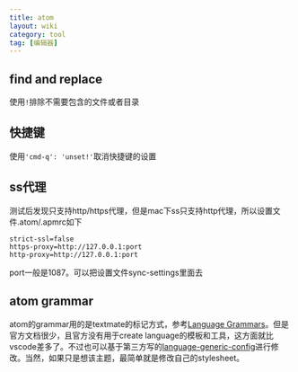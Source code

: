 ```yaml
---
title: atom
layout: wiki
category: tool
tag: [编辑器]
---
```


## find and replace

使用`!`排除不需要包含的文件或者目录

## 快捷键

使用`'cmd-q': 'unset!'`取消快捷键的设置

## ss代理

测试后发现只支持http/https代理，但是mac下ss只支持http代理，所以设置文件.atom/.apmrc如下

~~~TEXT
strict-ssl=false
https-proxy=http://127.0.0.1:port
http-proxy=http://127.0.0.1:port
~~~

port一般是1087。可以把设置文件sync-settings里面去

## atom grammar

atom的grammar用的是textmate的标记方式，参考[Language Grammars](http://manual.macromates.com/en/language_grammars)。但是官方文档很少，且官方没有用于create language的模板和工具，这方面就比vscode差多了。不过也可以基于第三方写的[language-generic-config](https://atom.io/packages/language-generic-config)进行修改。当然，如果只是想该主题，最简单就是修改自己的stylesheet。